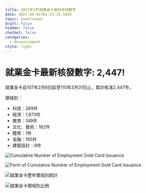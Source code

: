 ```yaml
---
title: 2021年3月就業金卡最新核發數字
date: 2021-04-01T01:53:14.500Z
topic: eventsnews
draft: false
hidden: false
chatbot: false
categories:
  - Announcement
style: right
---
```

# 就業金卡最新核發數字: 2,447!

就業金卡自107年2月8日起至110年3月31日止，累計核准2,447件。 

領域別：

* 科技：269件
* 經濟：1,673件
* 教育：149件
* 文化、藝術：182件
* 體育：1件
* 金融：165件
* 建築設計：8件

![Cumulative Number of Employment Gold Card Issuance](/cms-uploads/cumulative-number-of-employment-gold-card-issuance.png)

![Form of Cumulative Number of Employment Gold Card Issuance](/cms-uploads/cumulative-number-of-employment-gold-card-issuance1.png)

![就業金卡歷年領域別統計](/cms-uploads/就業金卡歷年領域別統計.png)

![就業金卡領域別比例](/cms-uploads/就業金卡領域別比例.png)